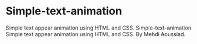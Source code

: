# Simple-text-animation
Simple text appear animation using HTML and CSS.
Simple-text-animation
Simple text appear animation using HTML and CSS.
By Mehdi Aoussiad.
